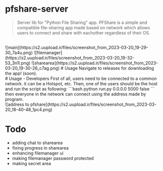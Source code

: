 # pfshare-server
> Server lib for "Python File Sharing" app.
PFShare is a simple and compatible file-sharing app made based on network which allows users to connect and share with eachother regardless of their OS.
<br>
![main](https://s2.uupload.ir/files/screenshot_from_2023-03-20_19-29-30_7a4u.png)
![filemanager](https://s2.uupload.ir/files/screenshot_from_2023-03-20_19-32-53_3n1l.png)
![sharearea](https://s2.uupload.ir/files/screenshot_from_2023-03-20_19-30-26_c7ag.png)
# Usage
Navigate to releases for downloading the app! (soon).
<br>
# Usage - Developers
First of all, users need to be connected to a common network. it can be a Hotspot, etc.
Then, one of the users should be the host and run the script as following:
```bash
python run.py 0.0.0.0 5000 false
```
then everyone in the network can connect using the address made by program.<br>
![address to pfshare](https://s2.uupload.ir/files/screenshot_from_2023-03-20_18-40-48_1pc4.png)

# Todo
- adding chat to sharearea
- fixing progress in sharearea
- enhancing filemanager ui
- making filemanager password protected
- making secret area
